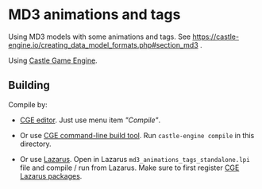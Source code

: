 # MD3 animations and tags

Using MD3 models with some animations and tags. See https://castle-engine.io/creating_data_model_formats.php#section_md3 .

Using [Castle Game Engine](https://castle-engine.io/).

## Building

Compile by:

- [CGE editor](https://castle-engine.io/manual_editor.php). Just use menu item _"Compile"_.

- Or use [CGE command-line build tool](https://castle-engine.io/build_tool). Run `castle-engine compile` in this directory.

- Or use [Lazarus](https://www.lazarus-ide.org/). Open in Lazarus `md3_animations_tags_standalone.lpi` file and compile / run from Lazarus. Make sure to first register [CGE Lazarus packages](https://castle-engine.io/documentation.php).
